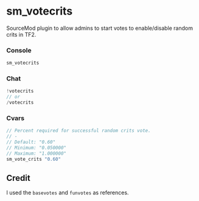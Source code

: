 # sm_votecrits

SourceMod plugin to allow admins to start votes to enable/disable random crits in TF2.

### Console

```go
sm_votecrits
```

### Chat

```go
!votecrits
// or
/votecrits
```

### Cvars

```go
// Percent required for successful random crits vote.
// -
// Default: "0.60"
// Minimum: "0.050000"
// Maximum: "1.000000"
sm_vote_crits "0.60"
```

## Credit

I used the `basevotes` and `funvotes` as references.
